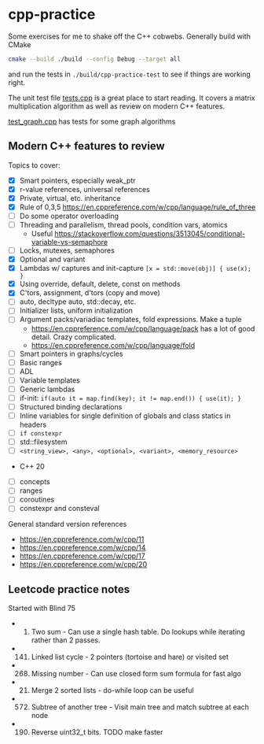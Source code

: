 # cpp-practice

Some exercises for me to shake off the C++ cobwebs. Generally build with CMake

```bash
cmake --build ./build --config Debug --target all
```
and run the tests in `./build/cpp-practice-test` to see if things are working right.

The unit test file [tests.cpp](tests.cpp) is a great place to start reading. It covers a matrix multiplication algorithm as well as review on modern C++ features.

[test_graph.cpp](test_graph.cpp) has tests for some graph algorithms

## Modern C++ features to review

Topics to cover:

* [x] Smart pointers, especially weak_ptr
* [x] r-value references, universal references
* [x] Private, virtual, etc. inheritance
* [x] Rule of 0,3,5 https://en.cppreference.com/w/cpp/language/rule_of_three
* [ ] Do some operator overloading
* [ ] Threading and parallelism, thread pools, condition vars, atomics
    * Useful https://stackoverflow.com/questions/3513045/conditional-variable-vs-semaphore
* [ ] Locks, mutexes, semaphores
* [x] Optional and variant
* [x] Lambdas w/ captures and init-capture `[x = std::move(obj)] { use(x); }`
* [x] Using override, default, delete, const on methods
* [x] C'tors, assignment, d'tors (copy and move)
* [ ] auto, decltype auto, std::decay, etc.
* [ ] Initializer lists, uniform initialization
* [ ] Argument packs/variadiac templates, fold expressions. Make a tuple
    * https://en.cppreference.com/w/cpp/language/pack has a lot of good detail. Crazy complicated.
    * https://en.cppreference.com/w/cpp/language/fold
* [ ] Smart pointers in graphs/cycles
* [ ] Basic ranges
* [ ] ADL
* [ ] Variable templates
* [ ] Generic lambdas
* [ ] if-init: `if(auto it = map.find(key); it != map.end()) { use(it); }`
* [ ] Structured binding declarations
* [ ] Inline variables for single definition of globals and class statics in headers
* [ ] `if constexpr`
* [ ] std::filesystem
* [ ] `<string_view>, <any>, <optional>, <variant>, <memory_resource>`
* C++ 20
* [ ] concepts
* [ ] ranges
* [ ] coroutines
* [ ] constexpr and consteval

General standard version references

* https://en.cppreference.com/w/cpp/11
* https://en.cppreference.com/w/cpp/14
* https://en.cppreference.com/w/cpp/17
* https://en.cppreference.com/w/cpp/20

## Leetcode practice notes

Started with Blind 75

* 1. Two sum - Can use a single hash table. Do lookups while iterating rather than 2 passes.
* 141. Linked list cycle - 2 pointers (tortoise and hare) or visited set
* 268. Missing number - Can use closed form sum formula for fast algo
* 21. Merge 2 sorted lists - do-while loop can be useful
* 572. Subtree of another tree - Visit main tree and match subtree at each node
* 190. Reverse uint32_t bits. TODO make faster
